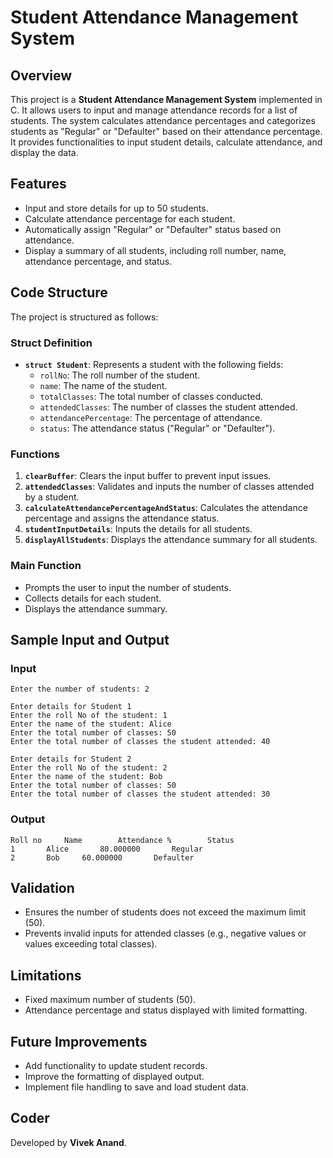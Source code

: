 # Student Attendance Management System

## Overview
This project is a **Student Attendance Management System** implemented in C. It allows users to input and manage attendance records for a list of students. The system calculates attendance percentages and categorizes students as "Regular" or "Defaulter" based on their attendance percentage. It provides functionalities to input student details, calculate attendance, and display the data.

## Features
- Input and store details for up to 50 students.
- Calculate attendance percentage for each student.
- Automatically assign "Regular" or "Defaulter" status based on attendance.
- Display a summary of all students, including roll number, name, attendance percentage, and status.

## Code Structure
The project is structured as follows:

### Struct Definition
- **`struct Student`**: Represents a student with the following fields:
  - `rollNo`: The roll number of the student.
  - `name`: The name of the student.
  - `totalClasses`: The total number of classes conducted.
  - `attendedClasses`: The number of classes the student attended.
  - `attendancePercentage`: The percentage of attendance.
  - `status`: The attendance status ("Regular" or "Defaulter").

### Functions
1. **`clearBuffer`**: Clears the input buffer to prevent input issues.
2. **`attendedClasses`**: Validates and inputs the number of classes attended by a student.
3. **`calculateAttendancePercentageAndStatus`**: Calculates the attendance percentage and assigns the attendance status.
4. **`studentInputDetails`**: Inputs the details for all students.
5. **`displayAllStudents`**: Displays the attendance summary for all students.

### Main Function
- Prompts the user to input the number of students.
- Collects details for each student.
- Displays the attendance summary.


## Sample Input and Output
### Input
```
Enter the number of students: 2

Enter details for Student 1
Enter the roll No of the student: 1
Enter the name of the student: Alice
Enter the total number of classes: 50
Enter the total number of classes the student attended: 40

Enter details for Student 2
Enter the roll No of the student: 2
Enter the name of the student: Bob
Enter the total number of classes: 50
Enter the total number of classes the student attended: 30
```

### Output
```
Roll no		Name		Attendance %		Status
1		Alice		80.000000		Regular
2		Bob		60.000000		Defaulter
```

## Validation
- Ensures the number of students does not exceed the maximum limit (50).
- Prevents invalid inputs for attended classes (e.g., negative values or values exceeding total classes).

## Limitations
- Fixed maximum number of students (50).
- Attendance percentage and status displayed with limited formatting.

## Future Improvements
- Add functionality to update student records.
- Improve the formatting of displayed output.
- Implement file handling to save and load student data.

## Coder
Developed by **Vivek Anand**.

